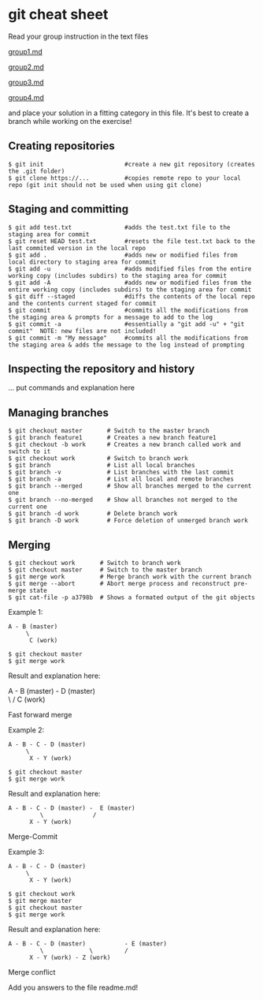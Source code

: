 # git cheat sheet

Read your group instruction in the text files 

[group1.md](group1.md)

[group2.md](group2.md)

[group3.md](group3.md)

[group4.md](group4.md)

and place your solution in a fitting category in this file. It's best to create a branch while working on the exercise!

## Creating repositories

    $ git init                       #create a new git repository (creates the .git folder)
    $ git clone https://...          #copies remote repo to your local repo (git init should not be used when using git clone)

## Staging and committing

    $ git add test.txt               #adds the test.txt file to the staging area for commit
    $ git reset HEAD test.txt        #resets the file test.txt back to the last commited version in the local repo
    $ git add .                      #adds new or modified files from local directory to staging area for commit
    $ git add -u                     #adds modified files from the entire working copy (includes subdirs) to the staging area for commit
    $ git add -A                     #adds new or modified files from the entire working copy (includes subdirs) to the staging area for commit
    $ git diff --staged              #diffs the contents of the local repo and the contents current staged for commit
    $ git commit                     #commits all the modifications from the staging area & prompts for a message to add to the log
    $ git commit -a                  #essentially a "git add -u" + "git commit"  NOTE: new files are not included!
    $ git commit -m "My message"     #commits all the modifications from the staging area & adds the message to the log instead of prompting


## Inspecting the repository and history

... put commands and explanation here

## Managing branches

    $ git checkout master       # Switch to the master branch
    $ git branch feature1       # Creates a new branch feature1
    $ git checkout -b work      # Creates a new branch called work and switch to it 
    $ git checkout work         # Switch to branch work
    $ git branch                # List all local branches
    $ git branch -v             # List branches with the last commit
    $ git branch -a             # List all local and remote branches
    $ git branch --merged       # Show all branches merged to the current one
    $ git branch --no-merged    # Show all branches not merged to the current one
    $ git branch -d work        # Delete branch work
    $ git branch -D work        # Force deletion of unmerged branch work

## Merging

    $ git checkout work       # Switch to branch work
    $ git checkout master     # Switch to the master branch
    $ git merge work          # Merge branch work with the current branch
    $ git merge --abort       # Abort merge process and reconstruct pre-merge state
    $ git cat-file -p a3798b  # Shows a formated output of the git objects


Example 1:

    A - B (master)
         \
          C (work)
    
    $ git checkout master
    $ git merge work

Result and explanation here:



 A - B (master)     - D (master)    
          \         /
	    C (work)

Fast forward merge

Example 2:

    A - B - C - D (master)
         \
          X - Y (work)
    
    $ git checkout master
    $ git merge work

Result and explanation here:


    A - B - C - D (master) -  E (master)
             \              /
	      X - Y (work)

Merge-Commit



Example 3:

    A - B - C - D (master)
         \
          X - Y (work)
    
    $ git checkout work
    $ git merge master
    $ git checkout master
    $ git merge work

Result and explanation here:

    A - B - C - D (master)           - E (master)
             \             \         /
	      X - Y (work) - Z (work)

Merge conflict



Add you answers to the file readme.md!
